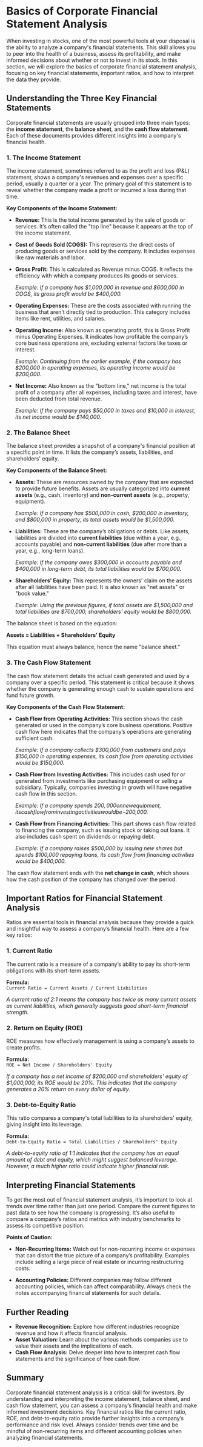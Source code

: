 # Basics of Corporate Financial Statement Analysis

When investing in stocks, one of the most powerful tools at your disposal is the ability to analyze a company's financial statements. This skill allows you to peer into the health of a business, assess its profitability, and make informed decisions about whether or not to invest in its stock. In this section, we will explore the basics of corporate financial statement analysis, focusing on key financial statements, important ratios, and how to interpret the data they provide.

## Understanding the Three Key Financial Statements

Corporate financial statements are usually grouped into three main types: the **income statement**, the **balance sheet**, and the **cash flow statement**. Each of these documents provides different insights into a company's financial health.

### 1. The Income Statement

The income statement, sometimes referred to as the profit and loss (P&L) statement, shows a company's revenues and expenses over a specific period, usually a quarter or a year. The primary goal of this statement is to reveal whether the company made a profit or incurred a loss during that time.

**Key Components of the Income Statement:**

- **Revenue:** This is the total income generated by the sale of goods or services. It’s often called the "top line" because it appears at the top of the income statement.
  
- **Cost of Goods Sold (COGS):** This represents the direct costs of producing goods or services sold by the company. It includes expenses like raw materials and labor.

- **Gross Profit:** This is calculated as Revenue minus COGS. It reflects the efficiency with which a company produces its goods or services.

  *Example: If a company has $1,000,000 in revenue and $600,000 in COGS, its gross profit would be $400,000.* 

- **Operating Expenses:** These are the costs associated with running the business that aren't directly tied to production. This category includes items like rent, utilities, and salaries.

- **Operating Income:** Also known as operating profit, this is Gross Profit minus Operating Expenses. It indicates how profitable the company’s core business operations are, excluding external factors like taxes or interest.

  *Example: Continuing from the earlier example, if the company has $200,000 in operating expenses, its operating income would be $200,000.*

- **Net Income:** Also known as the "bottom line," net income is the total profit of a company after all expenses, including taxes and interest, have been deducted from total revenue.

  *Example: If the company pays $50,000 in taxes and $10,000 in interest, its net income would be $140,000.* 

### 2. The Balance Sheet

The balance sheet provides a snapshot of a company's financial position at a specific point in time. It lists the company’s assets, liabilities, and shareholders' equity.

**Key Components of the Balance Sheet:**

- **Assets:** These are resources owned by the company that are expected to provide future benefits. Assets are usually categorized into **current assets** (e.g., cash, inventory) and **non-current assets** (e.g., property, equipment).

  *Example: If a company has $500,000 in cash, $200,000 in inventory, and $800,000 in property, its total assets would be $1,500,000.*

- **Liabilities:** These are the company’s obligations or debts. Like assets, liabilities are divided into **current liabilities** (due within a year, e.g., accounts payable) and **non-current liabilities** (due after more than a year, e.g., long-term loans).

  *Example: If the company owes $300,000 in accounts payable and $400,000 in long-term debt, its total liabilities would be $700,000.*

- **Shareholders' Equity:** This represents the owners' claim on the assets after all liabilities have been paid. It is also known as "net assets" or "book value."

  *Example: Using the previous figures, if total assets are $1,500,000 and total liabilities are $700,000, shareholders' equity would be $800,000.*

The balance sheet is based on the equation:

**Assets = Liabilities + Shareholders' Equity**

This equation must always balance, hence the name "balance sheet."

### 3. The Cash Flow Statement

The cash flow statement details the actual cash generated and used by a company over a specific period. This statement is critical because it shows whether the company is generating enough cash to sustain operations and fund future growth.

**Key Components of the Cash Flow Statement:**

- **Cash Flow from Operating Activities:** This section shows the cash generated or used in the company’s core business operations. Positive cash flow here indicates that the company’s operations are generating sufficient cash.

  *Example: If a company collects $300,000 from customers and pays $150,000 in operating expenses, its cash flow from operating activities would be $150,000.*

- **Cash Flow from Investing Activities:** This includes cash used for or generated from investments like purchasing equipment or selling a subsidiary. Typically, companies investing in growth will have negative cash flow in this section.

  *Example: If a company spends $200,000 on new equipment, its cash flow from investing activities would be -$200,000.*

- **Cash Flow from Financing Activities:** This part shows cash flow related to financing the company, such as issuing stock or taking out loans. It also includes cash spent on dividends or repaying debt.

  *Example: If a company raises $500,000 by issuing new shares but spends $100,000 repaying loans, its cash flow from financing activities would be $400,000.*

The cash flow statement ends with the **net change in cash**, which shows how the cash position of the company has changed over the period.

## Important Ratios for Financial Statement Analysis

Ratios are essential tools in financial analysis because they provide a quick and insightful way to assess a company’s financial health. Here are a few key ratios:

### 1. **Current Ratio**

The current ratio is a measure of a company’s ability to pay its short-term obligations with its short-term assets.

**Formula:**  
`Current Ratio = Current Assets / Current Liabilities`

*A current ratio of 2:1 means the company has twice as many current assets as current liabilities, which generally suggests good short-term financial strength.*

### 2. **Return on Equity (ROE)**

ROE measures how effectively management is using a company’s assets to create profits.

**Formula:**  
`ROE = Net Income / Shareholders' Equity`

*If a company has a net income of $200,000 and shareholders' equity of $1,000,000, its ROE would be 20%. This indicates that the company generates a 20% return on every dollar of equity.*

### 3. **Debt-to-Equity Ratio**

This ratio compares a company's total liabilities to its shareholders' equity, giving insight into its leverage.

**Formula:**  
`Debt-to-Equity Ratio = Total Liabilities / Shareholders' Equity`

*A debt-to-equity ratio of 1:1 indicates that the company has an equal amount of debt and equity, which might suggest balanced leverage. However, a much higher ratio could indicate higher financial risk.*

## Interpreting Financial Statements

To get the most out of financial statement analysis, it’s important to look at trends over time rather than just one period. Compare the current figures to past data to see how the company is progressing. It’s also useful to compare a company’s ratios and metrics with industry benchmarks to assess its competitive position.

**Points of Caution:**

- **Non-Recurring Items:** Watch out for non-recurring income or expenses that can distort the true picture of a company’s profitability. Examples include selling a large piece of real estate or incurring restructuring costs.
  
- **Accounting Policies:** Different companies may follow different accounting policies, which can affect comparability. Always check the notes accompanying financial statements for such details.

## Further Reading

- **Revenue Recognition:** Explore how different industries recognize revenue and how it affects financial analysis.
- **Asset Valuation:** Learn about the various methods companies use to value their assets and the implications of each.
- **Cash Flow Analysis:** Delve deeper into how to interpret cash flow statements and the significance of free cash flow.

## Summary

Corporate financial statement analysis is a critical skill for investors. By understanding and interpreting the income statement, balance sheet, and cash flow statement, you can assess a company’s financial health and make informed investment decisions. Key financial ratios like the current ratio, ROE, and debt-to-equity ratio provide further insights into a company’s performance and risk level. Always consider trends over time and be mindful of non-recurring items and different accounting policies when analyzing financial statements.